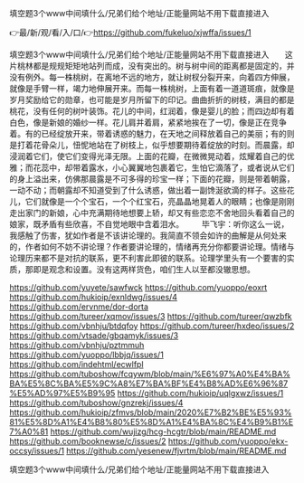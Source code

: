 填空题3个www中间填什么/兄弟们给个地址/正能量网站不用下载直接进入

👉最/新/观/看/入/口/👉https://github.com/fukeluo/xjwffa/issues/1

填空题3个www中间填什么/兄弟们给个地址/正能量网站不用下载直接进入　　这片桃林都是规规矩矩地站列而成，没有突出的。树与树中间的距离都是固定的，并没有例外。每一株桃树，在离地不远的地方，就让树杈分裂开来，向着四方伸展，就像是手臂一样，竭力地伸展开来。而每一株桃树，上面有着一道道斑痕，就像是岁月奖励给它的勋章，也可能是岁月所留下的印记。曲曲折折的树枝，满目的都是桃花，没有任何的树叶装饰。花儿的中间，红润着，像是婴儿的脸；而四边却有着白色，像是新娘的婚纱一样。花儿肩并着肩，紧紧地挨在了一切，像是正在竞争着。有的已经绽放开来，带着诱惑的魅力，在天地之间释放着自己的美丽；有的则是打着花骨朵儿，忸怩地站在了树枝上，似乎想要期待着绽放的时刻。而晨露，却浸润着它们，使它们变得光泽无限。上面的花瓣，在微微晃动着，炫耀着自己的优雅；而花蕊中，却带着露水，小心翼翼地包裹着它，生怕它滴落了，或者说从它们的身上溢出来，仿佛那晨露是不可多得的珍宝一样；下面的花瓣，则是带着朝露，一动不动；而朝露却不知道受到了什么诱惑，做出着一副馋涎欲滴的样子。这些花儿，它们就像是一个个宝石，一个个红宝石，亮晶晶地晃着人的眼睛；也像是刚刚走出家门的新娘，心中充满期待地想要上轿，却又有些恋恋不舍地回头看着自己的娘家，既矛盾有些欣喜，不自觉地眼中含着泪水。
　　毕飞宇：听你这么一说，我感触了伤害，犹如作者是不该讲论理的。我简直不领会如许的曲解是从何处来的，作者如何不妨不讲论理？作者要讲论理的，情绪再充分你都要讲论理。情绪与论理历来都不是对抗的联系，更不利害此即彼的联系。论理学里头有一个要害的实质，那即是观念和设置。没有这两样货色，咱们生人以至都没辙思想。


https://github.com/yuyete/sawfwck
https://github.com/yuoppo/eoxrt
https://github.com/hukioip/exnldwg/issues/4
https://github.com/ervnme/dor-dorta
https://github.com/tureer/xqmov/issues/3
https://github.com/tureer/qwzbfk
https://github.com/vbnhju/btdqfoy
https://github.com/tureer/hxdeo/issues/2
https://github.com/vtsade/gbqamyk/issues/3
https://github.com/vbnhju/pztmmuh
https://github.com/yuoppo/lbbjq/issues/1
https://github.com/indehtml/ecwlfpl
https://github.com/tuboshow/fcqywm/blob/main/%E6%97%A0%E4%BA%BA%E5%8C%BA%E5%9C%A8%E7%BA%BF%E4%B8%AD%E6%96%87%E5%AD%97%E5%B9%95
https://github.com/hukioip/uqlgxwz/issues/1
https://github.com/tuboshow/gnzrekj/issues/4
https://github.com/hukioip/zfmvs/blob/main/2020%E7%B2%BE%E5%93%81%E5%8D%A1%E4%B8%80%E5%8D%A1%E4%BA%8C%E4%B9%B1%E7%A0%81
https://github.com/wujizg/hcg-hcgtr/blob/main/README.md
https://github.com/booknewse/c/issues/2
https://github.com/yuoppo/ekx-occsy/issues/1
https://github.com/yesenew/fjvrtm/blob/main/README.md

填空题3个www中间填什么/兄弟们给个地址/正能量网站不用下载直接进入

